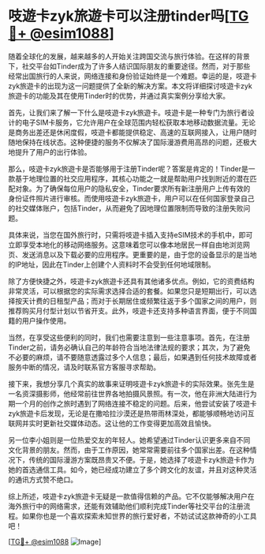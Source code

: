# 吱遊卡zyk旅遊卡可以注册tinder吗[[TG💪+ @esim1088](https://t.me/s/esim1088)]

随着全球化的发展，越来越多的人开始关注跨国交流与旅行体验。在这样的背景下，社交平台如Tinder成为了许多人结识国际朋友的重要途径。然而，对于那些经常出国旅行的人来说，网络连接和身份验证始终是一个难题。幸运的是，吱遊卡zyk旅遊卡的出现为这一问题提供了全新的解决方案。本文将详细探讨吱遊卡zyk旅遊卡的功能及其在使用Tinder时的优势，并通过真实案例分享给大家。

首先，让我们来了解一下什么是吱遊卡zyk旅遊卡。吱遊卡是一种专门为旅行者设计的电子SIM卡服务，它允许用户在全球范围内轻松获取本地移动数据流量。无论是商务出差还是休闲度假，吱遊卡都能提供稳定、高速的互联网接入，让用户随时随地保持在线状态。这种便捷的服务不仅解决了国际漫游费用高昂的问题，还极大地提升了用户的出行体验。

那么，吱遊卡zyk旅遊卡是否能够用于注册Tinder呢？答案是肯定的！Tinder是一款基于地理位置的社交应用程序，其核心功能之一就是帮助用户找到附近的潜在匹配对象。为了确保每位用户的隐私安全，Tinder要求所有新注册用户上传有效的身份证件照片进行审核。而使用吱遊卡zyk旅遊卡，用户可以在任何国家登录自己的社交媒体账户，包括Tinder，从而避免了因地理位置限制而导致的注册失败问题。

具体来说，当您在国外旅行时，只需将吱遊卡插入支持eSIM技术的手机中，即可立即享受本地化的移动网络服务。这意味着您可以像本地居民一样自由地浏览网页、发送消息以及下载必要的应用程序。更重要的是，由于您的设备显示的是当地的IP地址，因此在Tinder上创建个人资料时不会受到任何地域限制。

除了方便快捷之外，吱遊卡zyk旅遊卡还具有其他诸多优点。例如，它的资费结构非常灵活，可以根据您的实际需求选择合适的套餐。如果您只是短期出行，可以选择按天计费的日租型产品；而对于长期居住或频繁往返于多个国家之间的用户，则推荐购买月付型计划以节省开支。此外，吱遊卡还支持多种语言界面，便于不同国籍的用户操作使用。

当然，在享受这些便利的同时，我们也需要注意到一些注意事项。首先，在注册Tinder之前，请务必确认自己的年龄符合当地法律法规的要求；其次，为了避免不必要的麻烦，请不要随意透露过多个人信息；最后，如果遇到任何技术故障或者服务中断的情况，请及时联系官方客服寻求帮助。

接下来，我想分享几个真实的故事来证明吱遊卡zyk旅遊卡的实际效果。张先生是一名资深摄影师，他经常前往世界各地拍摄风景照。有一次，他在非洲大陆进行为期一个月的创作之旅时遇到了网络连接不稳定的问题。后来，他尝试安装了吱遊卡zyk旅遊卡后发现，无论是在撒哈拉沙漠还是热带雨林深处，都能够顺畅地访问互联网并实时更新社交媒体动态。这让他的工作变得更加高效且愉快。

另一位李小姐则是一位热爱交友的年轻人。她希望通过Tinder认识更多来自不同文化背景的朋友。然而，由于工作原因，她常常需要前往多个国家出差。在这种情况下，传统的国际漫游方案既昂贵又不便。于是，她选择了吱遊卡zyk旅遊卡作为她的首选通信工具。如今，她已经成功建立了多个跨文化的友谊，并且对这种灵活的通讯方式赞不绝口。

综上所述，吱遊卡zyk旅遊卡无疑是一款值得信赖的产品。它不仅能够解决用户在海外旅行中的网络需求，还能有效辅助他们顺利完成Tinder等社交平台的注册流程。如果你也是一个喜欢探索未知世界的旅行爱好者，不妨试试这款神奇的小工具吧！

[[TG💪+ @esim1088](https://t.me/s/esim1088) ![Image](https://i.postimg.cc/4NQfJmqS/Snipaste-2025-05-13-00-14-12.png)]